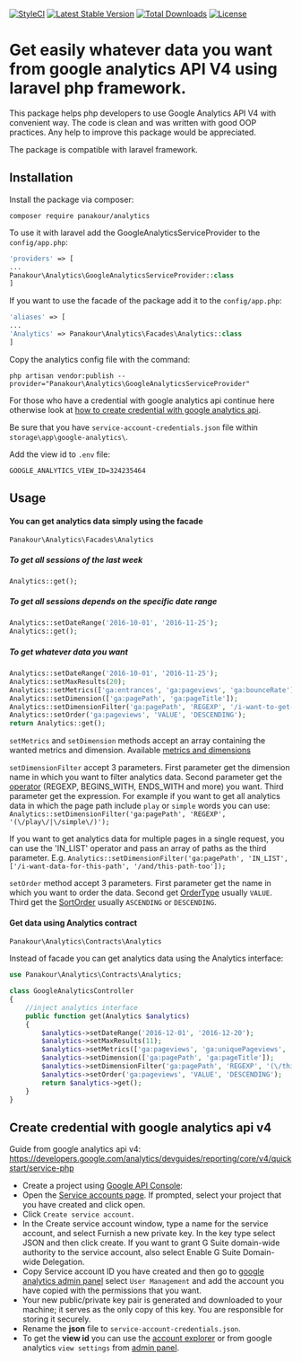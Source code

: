 [![StyleCI](https://styleci.io/repos/77175016/shield?branch=master)](https://styleci.io/repos/77175016)
[![Latest Stable Version](https://poser.pugx.org/panakour/analytics/v/stable)](https://packagist.org/packages/panakour/analytics)
[![Total Downloads](https://poser.pugx.org/panakour/analytics/downloads)](https://packagist.org/packages/panakour/analytics)
[![License](https://poser.pugx.org/panakour/analytics/license)](https://packagist.org/packages/panakour/analytics)

# Get easily whatever data you want from google analytics API V4 using laravel php framework.

This package helps php developers to use Google Analytics API V4 with convenient way. 
The code is clean and was written with good OOP practices.
Any help to improve this package would be appreciated.

The package is compatible with laravel framework.


## Installation

Install the package via composer:
``` shell
composer require panakour/analytics
```
To use it with laravel add the GoogleAnalyticsServiceProvider to the `config/app.php`:
```php
'providers' => [
...
Panakour\Analytics\GoogleAnalyticsServiceProvider::class
]
```

If you want to use the facade of the package add it to the `config/app.php`:
```php
'aliases' => [
...
'Analytics' => Panakour\Analytics\Facades\Analytics::class
]
```
Copy the analytics config file with the command:
``` shell
php artisan vendor:publish --provider="Panakour\Analytics\GoogleAnalyticsServiceProvider"
```
For those who have a credential with google analytics api continue here otherwise look at [how to create credential with google analytics api](#create-credential-with-google-analytics-api-v4).

Be sure that you have `service-account-credentials.json` file within `storage\app\google-analytics\`.

Add the view id to `.env` file: 
```
GOOGLE_ANALYTICS_VIEW_ID=324235464
```

## Usage

#### You can get analytics data simply using the facade 
`Panakour\Analytics\Facades\Analytics`

##### To get all sessions of the last week
`Analytics::get();` 

##### To get all sessions depends on the specific date range
```php
Analytics::setDateRange('2016-10-01', '2016-11-25');
Analytics::get();
```

##### To get whatever data you want

```php
Analytics::setDateRange('2016-10-01', '2016-11-25');
Analytics::setMaxResults(20);
Analytics::setMetrics(['ga:entrances', 'ga:pageviews', 'ga:bounceRate']);
Analytics::setDimension(['ga:pagePath', 'ga:pageTitle']);
Analytics::setDimensionFilter('ga:pagePath', 'REGEXP', '/i-want-to-get-all-data-that-has-this-page-path');
Analytics::setOrder('ga:pageviews', 'VALUE', 'DESCENDING');
return Analytics::get();
```

`setMetrics` and `setDimension` methods accept an array containing the wanted metrics and dimension. Available [metrics and dimensions](https://developers.google.com/analytics/devguides/reporting/core/dimsmets)

`setDimensionFilter` accept 3 parameters. First parameter get the dimension name in which you want to filter analytics data. Second parameter get the [operator](https://developers.google.com/analytics/devguides/reporting/core/v4/rest/v4/reports/batchGet#operator) (REGEXP, BEGINS_WITH, ENDS_WITH and more) you want. Third parameter get the expression. For example if you want to get all analytics data in which the page path include `play` or `simple` words you can use: `Analytics::setDimensionFilter('ga:pagePath', 'REGEXP', '(\/play\/|\/simple\/)');`

If you want to get analytics data for multiple pages in a single request, you can use the 'IN_LIST' operator and pass an array of paths as the third parameter. E.g. `Analytics::setDimensionFilter('ga:pagePath', 'IN_LIST', ['/i-want-data-for-this-path', '/and/this-path-too']);`

`setOrder` method accept 3 parameters. First parameter get the name in which you want to order the data. Second get [OrderType](https://developers.google.com/analytics/devguides/reporting/core/v4/rest/v4/reports/batchGet#ordertype) usually `VALUE`. Third get the [SortOrder](https://developers.google.com/analytics/devguides/reporting/core/v4/rest/v4/reports/batchGet#sortorder) usually `ASCENDING` or `DESCENDING`.

#### Get data using Analytics contract 
`Panakour\Analytics\Contracts\Analytics`

Instead of facade you can get analytics data using the Analytics interface:
```php
use Panakour\Analytics\Contracts\Analytics;

class GoogleAnalyticsController
{
    //inject analytics interface
    public function get(Analytics $analytics)
    {
        $analytics->setDateRange('2016-12-01', '2016-12-20');
        $analytics->setMaxResults(11);
        $analytics->setMetrics(['ga:pageviews', 'ga:uniquePageviews', 'ga:avgTimeOnPage', 'ga:entrances', 'ga:bounceRate']);
        $analytics->setDimension(['ga:pagePath', 'ga:pageTitle']);
        $analytics->setDimensionFilter('ga:pagePath', 'REGEXP', '(\/this-value-in-path\/|\/or-this-value-in-path\/)');
        $analytics->setOrder('ga:pageviews', 'VALUE', 'DESCENDING');
        return $analytics->get();
    }
}    
```

## Create credential with google analytics api v4
Guide from google analytics api v4: https://developers.google.com/analytics/devguides/reporting/core/v4/quickstart/service-php
 - Create a project using [Google API Console](https://console.developers.google.com/start/api?id=analyticsreporting.googleapis.com&credential=client_key):
  - Open the [Service accounts page](https://console.developers.google.com/permissions/serviceaccounts). If prompted, select your project that you have created and click open.
 - Click `Create service account`.
 - In the Create service account window, type a name for the service account, and select Furnish a new private key. In the key type select JSON and then click create. If you want to grant G Suite domain-wide authority to the service account, also select Enable G Suite Domain-wide Delegation.
 - Copy Service account ID you have created and then go to [google analytics admin panel](https://analytics.google.com/analytics/web/#management/Settings) select `User Management` and add the account you have copied with the permissions that you want.
 - Your new public/private key pair is generated and downloaded to your machine; it serves as the only copy of this key. You are responsible for storing it securely.
 - Rename the **json** file to `service-account-credentials.json`.
 - To get the **view id** you can use the [account explorer](https://ga-dev-tools.appspot.com/account-explorer/) or from google analytics `view settings` from [admin panel](https://analytics.google.com/analytics/web/#management/Settings).
